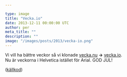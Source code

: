 ```yaml
---

type: image
title: "Vecka.io"
date: 2013-12-11 00:00:00 UTC
author: per
meta_title: ""
description: ""
image: "/images/posts/2013/vecka-io.png"
---
```


<p>Vi vill ha bättre veckor så vi klonade <a href="http://www.vecka.nu">vecka.nu</a> <strong>&rarr;</strong> <a href="http://vecka.io">vecka.io</a>.<br>Nu är veckorna i Helvetica istället för Arial. GOD JUL!</p>

<p class="t-meta">(<a href="https://github.com/kollegorna/vecka">källkod</a>)</p>
